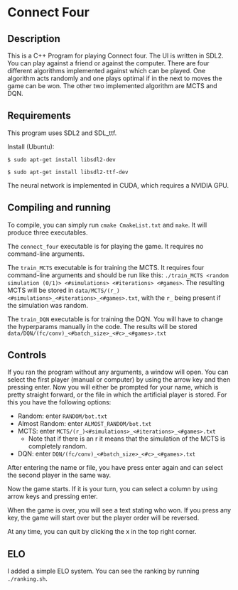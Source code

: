 # Connect Four

## Description
This is a C++ Program for playing Connect four. The UI is written in SDL2.
You can play against a friend or against the computer.
There are four different algorithms implemented against which can be played. 
One algorithm acts randomly and one plays optimal if in the next to moves the game can be won. 
The other two implemented algorithm are MCTS and DQN. 

## Requirements
This program uses SDL2 and SDL_ttf.

Install (Ubuntu): 

`$ sudo apt-get install libsdl2-dev`

`$ sudo apt-get install libsdl2-ttf-dev`

The neural network is implemented in CUDA, which requires a NVIDIA GPU.

## Compiling and running
To compile, you can simply run `cmake CmakeList.txt` and `make`.
It will produce three executables. 

The `connect_four` executable is for playing the game. It requires no command-line arguments. 

The `train_MCTS` executable is for training the MCTS. It requires four command-line arguments and should be run like this: 
`./train_MCTS <random simulation (0/1)> <#simulations> <#iterations> <#games>`. The resulting MCTS will be stored in `data/MCTS/(r_)<#simulations>_<#iterations>_<#games>.txt`, with the `r_` being present if 
the simulation was random.

The `train_DQN` executable is for training the DQN.
You will have to change the hyperparams manually in the code.
The results will be stored `data/DQN/(fc/conv)_<#batch_size>_<#c>_<#games>.txt`

## Controls
If you ran the program without any arguments, a window will open. You can select the first player (manual or computer) by using the arrow key and then pressing enter. 
Now you will either be prompted for your name, which is pretty straight forward, or the file in which the artificial player is stored. For this you have the following options:
* Random: enter `RANDOM/bot.txt`
* Almost Random: enter `ALMOST_RANDOM/bot.txt`
* MCTS: enter `MCTS/(r_)<#simulations>_<#iterations>_<#games>.txt`
  * Note that if there is an r it means that the simulation of the MCTS is completely random.
* DQN: enter `DQN/(fc/conv)_<#batch_size>_<#c>_<#games>.txt`

After entering the name or file, you have press enter again and can select the second player in the same way.

Now the game starts. If it is your turn, you can select a column by using arrow keys and pressing enter.

When the game is over, you will see a text stating who won. If you press any key, the game will start over but the player order will be reversed.

At any time, you can quit by clicking the x in the top right corner.

## ELO

I added a simple ELO system. You can see the ranking by running `./ranking.sh`.
